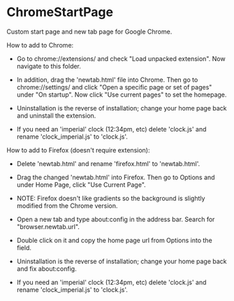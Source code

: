 ChromeStartPage
===============

Custom start page and new tab page for Google Chrome.

How to add to Chrome:
* Go to chrome://extensions/ and check "Load unpacked extension". Now navigate to this folder.

* In addition, drag the 'newtab.html' file into Chrome. Then go to chrome://settings/ and click "Open a specific 
page or set of pages" under "On startup". Now click "Use current pages" to set the homepage.

* Uninstallation is the reverse of installation; change your home page back and uninstall the extension.

* If you need an 'imperial' clock (12:34pm, etc) delete 'clock.js' and rename 'clock_imperial.js' to 'clock.js'.


How to add to Firefox (doesn't require extension):
* Delete 'newtab.html' and rename 'firefox.html' to 'newtab.html'.
* Drag the changed 'newtab.html' into Firefox. Then go to Options and under Home Page, click "Use Current Page".
* NOTE: Firefox doesn't like gradients so the background is slightly modified from the Chrome version.

* Open a new tab and type about:config in the address bar. Search for "browser.newtab.url".

* Double click on it and copy the home page url from Options into the field. 

* Uninstallation is the reverse of installation; change your home page back and fix about:config.

* If you need an 'imperial' clock (12:34pm, etc) delete 'clock.js' and rename 'clock_imperial.js' to 'clock.js'.
